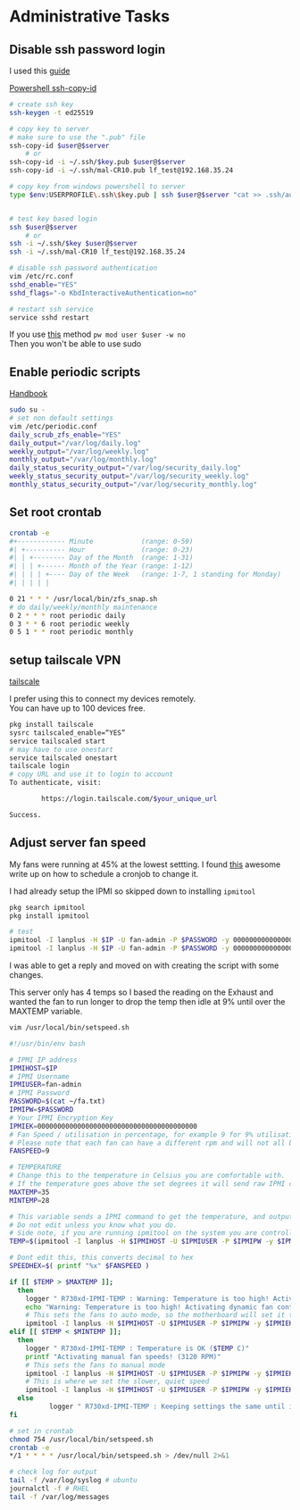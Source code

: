 # Administrative Tasks 

## Disable ssh password login  

I used this [guide](https://iampusateri.com/posts/sshd-config/)  

[Powershell ssh-copy-id](https://superuser.com/questions/1747549/alternative-to-ssh-copy-id-on-windows)  
```bash
# create ssh key
ssh-keygen -t ed25519

# copy key to server
# make sure to use the ".pub" file 
ssh-copy-id $user@$server
    # or
ssh-copy-id -i ~/.ssh/$key.pub $user@$server
ssh-copy-id -i ~/.ssh/mal-CR10.pub lf_test@192.168.35.24

# copy key from windows powershell to server
type $env:USERPROFILE\.ssh\$key.pub | ssh $user@$server "cat >> .ssh/authorized_keys"


# test key based login
ssh $user@$server
    # or
ssh -i ~/.ssh/$key $user@$server
ssh -i ~/.ssh/mal-CR10 lf_test@192.168.35.24

# disable ssh password authentication
vim /etc/rc.conf
sshd_enable="YES"
sshd_flags="-o KbdInteractiveAuthentication=no"

# restart ssh service
service sshd restart
```

If you use [this](https://unix.stackexchange.com/questions/654081/different-ways-of-disabling-password-logins-on-freebsd) method `pw mod user $user -w no`  
Then you won't be able to use sudo  

## Enable periodic scripts

[Handbook](https://docs.freebsd.org/en/books/handbook/config/#cron-periodic)  

```bash
sudo su -
# set non default settings
vim /etc/periodic.conf
daily_scrub_zfs_enable="YES"
daily_output="/var/log/daily.log"
weekly_output="/var/log/weekly.log"
monthly_output="/var/log/monthly.log"
daily_status_security_output="/var/log/security_daily.log"
weekly_status_security_output="/var/log/security_weekly.log"
monthly_status_security_output="/var/log/security_monthly.log"
```

## Set root crontab
```bash
crontab -e
#+------------ Minute            (range: 0-59)
#| +---------- Hour              (range: 0-23)
#| | +-------- Day of the Month  (range: 1-31)
#| | | +------ Month of the Year (range: 1-12)
#| | | | +---- Day of the Week   (range: 1-7, 1 standing for Monday)
#| | | | |

0 21 * * * /usr/local/bin/zfs_snap.sh
# do daily/weekly/monthly maintenance
0 2 * * * root periodic daily
0 3 * * 6 root periodic weekly
0 5 1 * * root periodic monthly
```

## setup tailscale VPN  

[tailscale](https://tailscale.com/)  

I prefer using this to connect my devices remotely.  
You can have up to 100 devices free.  

```bash
pkg install tailscale
sysrc tailscaled_enable=“YES”
service tailscaled start
# may have to use onestart
service tailscaled onestart
tailscale login
# copy URL and use it to login to account 
To authenticate, visit:

        https://login.tailscale.com/$your_unique_url

Success.
```

## Adjust server fan speed  

My fans were running at 45% at the lowest settting. I found [this](https://jono-moss.github.io/post/dell-r710-how-to-quiet-the-fans/) awesome write up on how to schedule a cronjob to change it. 

I had already setup the IPMI so skipped down to installing `ipmitool`

```bash
pkg search ipmitool
pkg install ipmitool

# test
ipmitool -I lanplus -H $IP -U fan-admin -P $PASSWORD -y 0000000000000000000000000000000000000000 sdr type temperature
ipmitool -I lanplus -H $IP -U fan-admin -P $PASSWORD -y 0000000000000000000000000000000000000000 sdr type temperature |grep Exhaust |grep degrees |grep -Po '\d{2}' | tail -1)
```

I was able to get a reply and moved on with creating the script with some changes.

This server only has 4 temps so I based the reading on the Exhaust and wanted the fan to run longer to drop the temp then idle at 9% until over the MAXTEMP variable. 

```bash
vim /usr/local/bin/setspeed.sh

#!/usr/bin/env bash

# IPMI IP address
IPMIHOST=$IP
# IPMI Username
IPMIUSER=fan-admin
# IPMI Password
PASSWORD=$(cat ~/fa.txt)
IPMIPW=$PASSWORD
# Your IPMI Encryption Key
IPMIEK=0000000000000000000000000000000000000000
# Fan Speed / utilisation in percentage, for example 9 for 9% utilisation
# Please note that each fan can have a different rpm and will not all be the same speed
FANSPEED=9

# TEMPERATURE
# Change this to the temperature in Celsius you are comfortable with.
# If the temperature goes above the set degrees it will send raw IPMI command to enable dynamic fan control
MAXTEMP=35
MINTEMP=28

# This variable sends a IPMI command to get the temperature, and outputs it as two digits.
# Do not edit unless you know what you do.
# Side note, if you are running ipmitool on the system you are controlling, you don't need to specify -H,-U,-P - from the OS installed on the host, ipmitool is assumed permitted. You only need host/user/pass for remote access.
TEMP=$(ipmitool -I lanplus -H $IPMIHOST -U $IPMIUSER -P $IPMIPW -y $IPMIEK sdr type temperature |grep Exhaust |grep degrees |grep -Po '\d{2}' | tail -1)

# Dont edit this, this converts decimal to hex
SPEEDHEX=$( printf "%x" $FANSPEED )

if [[ $TEMP > $MAXTEMP ]];
  then
    logger " R730xd-IPMI-TEMP : Warning: Temperature is too high! Activating dynamic fan control! ($TEMP C)"
    echo "Warning: Temperature is too high! Activating dynamic fan control! ($TEMP C)"
    # This sets the fans to auto mode, so the motherboard will set it to a speed that it will need do cool the server down
    ipmitool -I lanplus -H $IPMIHOST -U $IPMIUSER -P $IPMIPW -y $IPMIEK raw 0x30 0x30 0x01 0x01
elif [[ $TEMP < $MINTEMP ]];
  then
    logger " R730xd-IPMI-TEMP : Temperature is OK ($TEMP C)"
    printf "Activating manual fan speeds! (3120 RPM)"
    # This sets the fans to manual mode
    ipmitool -I lanplus -H $IPMIHOST -U $IPMIUSER -P $IPMIPW -y $IPMIEK raw 0x30 0x30 0x01 0x00
    # This is where we set the slower, quiet speed
    ipmitool -I lanplus -H $IPMIHOST -U $IPMIUSER -P $IPMIPW -y $IPMIEK raw 0x30 0x30 0x02 0xff 0x$SPEEDHEX
  else
          logger " R730xd-IPMI-TEMP : Keeping settings the same until it needs to be changed, Temp is ($TEMP C)"
fi

# set in crontab
chmod 754 /usr/local/bin/setspeed.sh
crontab -e 
*/1 * * * * /usr/local/bin/setspeed.sh > /dev/null 2>&1

# check log for output
tail -f /var/log/syslog # ubuntu
journalctl -f # RHEL
tail -f /var/log/messages
```

